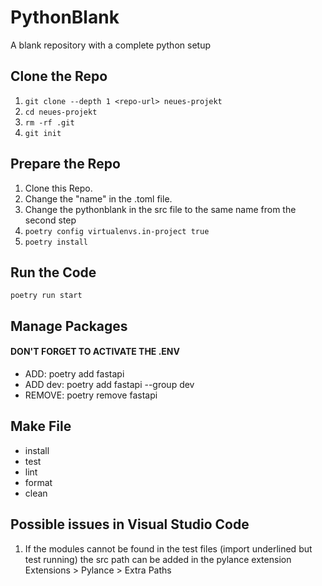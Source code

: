 # PythonBlank
A blank repository with a complete python setup 

## Clone the Repo
1. ```git clone --depth 1 <repo-url> neues-projekt```
2. ```cd neues-projekt```
3. ```rm -rf .git```
4. ```git init```

## Prepare the Repo
1. Clone this Repo.
2. Change the "name" in the .toml file.
3. Change the pythonblank in the src file to the same name from the second step
4. ```poetry config virtualenvs.in-project true```
5. ```poetry install``` 

## Run the Code
```poetry run start```

## Manage Packages
#### DON'T FORGET TO ACTIVATE THE .ENV
- ADD: poetry add fastapi
- ADD dev: poetry add fastapi --group dev
- REMOVE: poetry remove fastapi

## Make File
- install 
- test
- lint
- format
- clean

## Possible issues in Visual Studio Code
1. If the modules cannot be found in the test files (import underlined but test running) the src path can be added in the pylance extension Extensions > Pylance > Extra Paths